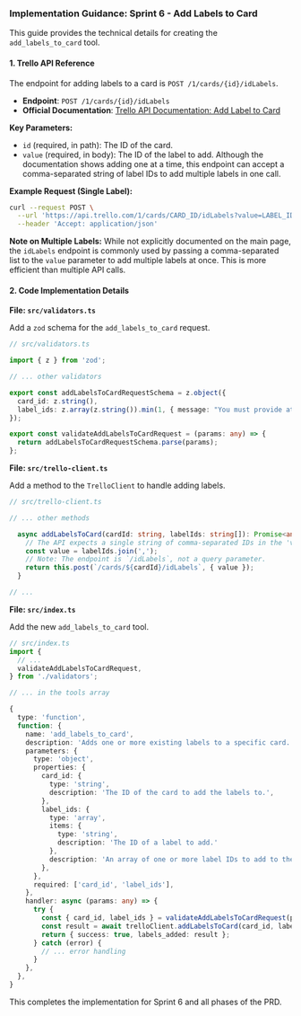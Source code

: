 ### Implementation Guidance: Sprint 6 - Add Labels to Card

This guide provides the technical details for creating the `add_labels_to_card` tool.

#### 1. Trello API Reference

The endpoint for adding labels to a card is `POST /1/cards/{id}/idLabels`.

-   **Endpoint**: `POST /1/cards/{id}/idLabels`
-   **Official Documentation**: [Trello API Documentation: Add Label to Card](https://developer.atlassian.com/cloud/trello/rest/api-group-cards/#api-cards-id-idlabels-post)

**Key Parameters:**
-   `id` (required, in path): The ID of the card.
-   `value` (required, in body): The ID of the label to add. Although the documentation shows adding one at a time, this endpoint can accept a comma-separated string of label IDs to add multiple labels in one call.

**Example Request (Single Label):**
```bash
curl --request POST \
  --url 'https://api.trello.com/1/cards/CARD_ID/idLabels?value=LABEL_ID&key=API_KEY&token=API_TOKEN' \
  --header 'Accept: application/json'
```

**Note on Multiple Labels:** While not explicitly documented on the main page, the `idLabels` endpoint is commonly used by passing a comma-separated list to the `value` parameter to add multiple labels at once. This is more efficient than multiple API calls.

#### 2. Code Implementation Details

**File: `src/validators.ts`**

Add a `zod` schema for the `add_labels_to_card` request.

```typescript
// src/validators.ts

import { z } from 'zod';

// ... other validators

export const addLabelsToCardRequestSchema = z.object({
  card_id: z.string(),
  label_ids: z.array(z.string()).min(1, { message: "You must provide at least one label ID." }),
});

export const validateAddLabelsToCardRequest = (params: any) => {
  return addLabelsToCardRequestSchema.parse(params);
};
```

**File: `src/trello-client.ts`**

Add a method to the `TrelloClient` to handle adding labels.

```typescript
// src/trello-client.ts

// ... other methods

  async addLabelsToCard(cardId: string, labelIds: string[]): Promise<any> {
    // The API expects a single string of comma-separated IDs in the 'value' parameter.
    const value = labelIds.join(',');
    // Note: The endpoint is `/idLabels`, not a query parameter.
    return this.post(`/cards/${cardId}/idLabels`, { value });
  }

// ...
```

**File: `src/index.ts`**

Add the new `add_labels_to_card` tool.

```typescript
// src/index.ts
import {
  // ...
  validateAddLabelsToCardRequest,
} from './validators';

// ... in the tools array

{
  type: 'function',
  function: {
    name: 'add_labels_to_card',
    description: 'Adds one or more existing labels to a specific card.',
    parameters: {
      type: 'object',
      properties: {
        card_id: {
          type: 'string',
          description: 'The ID of the card to add the labels to.',
        },
        label_ids: {
          type: 'array',
          items: { 
            type: 'string',
            description: 'The ID of a label to add.'
          },
          description: 'An array of one or more label IDs to add to the card.',
        },
      },
      required: ['card_id', 'label_ids'],
    },
    handler: async (params: any) => {
      try {
        const { card_id, label_ids } = validateAddLabelsToCardRequest(params);
        const result = await trelloClient.addLabelsToCard(card_id, label_ids);
        return { success: true, labels_added: result };
      } catch (error) {
        // ... error handling
      }
    },
  },
}
```
This completes the implementation for Sprint 6 and all phases of the PRD.
